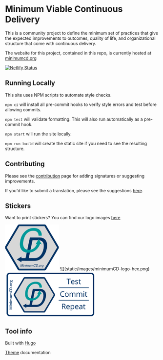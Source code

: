 # Minimum Viable Continuous Delivery

This is a community project to define the minimum set of practices that give the expected improvements to outcomes, quality of life, and organizational structure that come with continuous delivery.

The website for this project, contained in this repo, is currently hosted at [minimumcd.org](https://minimumcd.org/minimumcd/)

[![Netlify Status](https://api.netlify.com/api/v1/badges/d9c2de6c-4010-4e9c-b03a-9b303cfbfdf0/deploy-status)](https://app.netlify.com/sites/minimumcd/deploys)

## Running Locally

This site uses NPM scripts to automate style checks.

`npm ci` will install all pre-commit hooks to verify style errors and test before allowing commits.

`npm test` will validate formatting. This will also run automatically as a pre-commit hook.

`npm start` will run the site locally.

`npm run build` will create the static site if you need to see the resulting structure.

## Contributing

Please see the [contribution](CONTRIBUTING.md) page for adding signatures or suggesting improvements.

If you'd like to submit a translation, please see the suggestions [here](TRANSLATING.md).

## Stickers

Want to print stickers? You can find our logo images [here](https://github.com/Minimum-CD/cd-manifesto/blob/master/static/images)

<img src="static/images/minimumCD-logo-hex.png" alt="MinCD Hex" height="150px">
![](static/images/minimumCD-logo-hex.png)

<img src="static/images/minimumCD-Tagline.png" alt="MinCD Hex" height="150px">

## Tool info

Built with [Hugo](https://gohugo.io/)

[Theme](https://docport.netlify.app/docport-theme/) documentation
